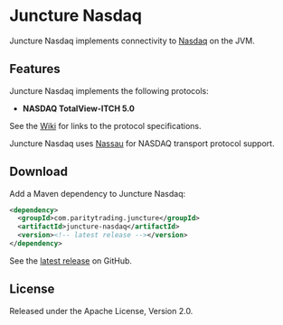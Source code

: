 Juncture Nasdaq
===============

Juncture Nasdaq implements connectivity to [Nasdaq][] on the JVM.

  [Nasdaq]: http://nasdaq.com


Features
--------

Juncture Nasdaq implements the following protocols:

- **NASDAQ TotalView-ITCH 5.0**

See the [Wiki][] for links to the protocol specifications.

  [Wiki]: https://github.com/paritytrading/juncture/wiki/

Juncture Nasdaq uses [Nassau][] for NASDAQ transport protocol support.

  [Nassau]: https://github.com/paritytrading/nassau


Download
--------

Add a Maven dependency to Juncture Nasdaq:

```xml
<dependency>
  <groupId>com.paritytrading.juncture</groupId>
  <artifactId>juncture-nasdaq</artifactId>
  <version><!-- latest release --></version>
</dependency>
```

See the [latest release][] on GitHub.

  [latest release]: https://github.com/paritytrading/juncture/releases/latest


License
-------

Released under the Apache License, Version 2.0.
